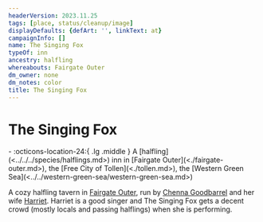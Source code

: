 ```yaml
---
headerVersion: 2023.11.25
tags: [place, status/cleanup/image]
displayDefaults: {defArt: '', linkText: at}
campaignInfo: []
name: The Singing Fox
typeOf: inn
ancestry: halfling
whereabouts: Fairgate Outer
dm_owner: none
dm_notes: color
title: The Singing Fox
---
```

# The Singing Fox
<div class="grid cards ext-narrow-margin ext-one-column" markdown>
-    :octicons-location-24:{ .lg .middle } A [halfling](<../../../species/halflings.md>) inn in [Fairgate Outer](<./fairgate-outer.md>), the [Free City of Tollen](<./tollen.md>), the [Western Green Sea](<../../western-green-sea/western-green-sea.md>)  
</div>


A cozy halfling tavern in [Fairgate Outer](<./fairgate-outer.md>), run by [Chenna Goodbarrel](<../../../people/halflings/chenna-goodbarrel.md>) and her wife [Harriet](<../../../people/halflings/harriet-goodbarrel.md>). Harriet is a good singer and The Singing Fox gets a decent crowd (mostly locals and passing halflings) when she is performing. 